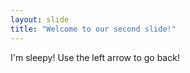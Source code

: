 ```yaml
---
layout: slide
title: "Welcome to our second slide!"
---
```

I'm sleepy!
Use the left arrow to go back!
